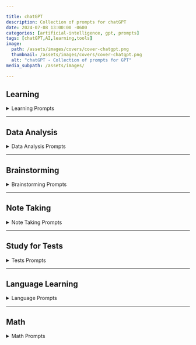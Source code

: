 ```yaml
---

title: chatGPT
description: Collection of prompts for chatGPT
date: 2024-07-08 13:00:00 -0600
categories: [artificial-intelligence, gpt, prompts]
tags: [chatGPT,AI,learning,tools]
image:
  path: /assets/images/covers/cover-chatgpt.png
  thumbnail: /assets/images/covers/cover-chatgpt.png
  alt: "chatGPT - Collection of prompts for GPT"
media_subpath: /assets/images/

---
```



## Learning
<details>
<summary>Learning Prompts</summary>

### Learn a Concept 
Explain the `TOPIC` by giving the Why ? What ? How ? 
### Compare (short)
In a short sentence explain the difference between `TOPIC A` and `TOPIC B`
### Compare (Detailed)
Compare and contrast the following concepts `TOPIC A` and `TOPIC B`
### Explain Concept
Explain to me in the simplest terms possible as if I’m a complete beginner for `TOPIC`
### 5 key points
What are the 5 key points I should when studying the topic above ?
### Re-explain
I don't understand can you re-explain in a different way ?
### Visualization Exercise
Guide me through a visualization exercise to help me internalize the `TOPIC` and imagine myself successfully applying it to a real-life situation. 
### Create Mental model | Analogy | Metaphor
create a mental model or analogy or metaphor to help me understand the following concept `TOPIC`

### Socractic questioning
I want you to act as a Socrate and use the socratic method to help me improve my critical thinking , logic and reason skills.   your task is to ask open-ended questions to the statement I make and after I provide a response, give me constructive feedback to each response before you ask the next question. 
</details>

---


## Data Analysis
  <details>
  <summary>Data Analysis Prompts</summary>
  <ul>
  <li>Can you <span style="color:#406CB4">load and preview the data?</span></li>
  <li>Can you <span style="color:#406CB4">describe the data?</span></li>
  <li>Can you <span style="color:#406CB4">explain this dataset in one paragraph?</span></li>
  <li>Can you <span style="color:#406CB4">explain this dataset in simple terms?</span></li>
  <li>Can you <span style="color:#406CB4">explain this dataset like I’m 5 years old?</span></li>
  <li>What’s the <span style="color:#406CB4">main takeaway from this dataset?</span></li>
  <li>What are the <span style="color:#406CB4">rows and columns in this dataset?</span></li>
  <li>What <span style="color:#406CB4">insights</span> do you see here? Give me a numbered list</li>
  <li>Can you <span style="color:#406CB4">create a graph</span> using this data?</li>
  <li>Can you <span style="color:#406CB4">create a chart</span> using this data?</li>
  <li>Can you <span style="color:#406CB4">create a heatmap</span> using this data?</li>
  <li>What are the <span style="color:#406CB4">trends</span> shown in this data?</li>
  <li>Can you <span style="color:#406CB4">list the top 10 key points</span>?</li>
  <li>Can you <span style="color:#406CB4">write me an article</span> based on this dataset?</li>
  <li>Can you write a <span style="color:#406CB4">one sentence recap</span> of this data?</li>
  <li>Can you <span style="color:#406CB4">clean</span> this dataset?</li>
  <li>Can you <span style="color:#406CB4">segment this data and create a table</span>?</li>
  <li>Can you <span style="color:#406CB4">create a presentation</span> based on this data?</li>
  <li>Can you <span style="color:#406CB4">create 10 visuals to represent different data points</span>?</li>
  <li>Can you <span style="color:#406CB4">create a visual word cloud</span>?</li>
  <li>Can you <span style="color:#406CB4">make the graphs more beautiful</span>?</li>
  <li><span style="color:#406CB4">Create a visual chart</span>, based on this data</li>
  <li>Show me the <span style="color:#406CB4">top trends in a visual format</span></li>
  <li>What is the <span style="color:#406CB4">key lesson</span> from this dataset?</li>
  </ul>
  </details>



---

## Brainstorming
<details>
<summary>Brainstorming Prompts</summary>

### Brainstorm Ideas
Brainstorm new ideas or approaches.  prioritize ideas that are uncommon or novel for `TOPIC`

### Create a Mind Map
Create a mind map.  List out the central idea, main branches, and sub-branches for `TOPIC`

### Order of what to learn
I want you to act as an expert in `TOPIC` and imagine that I am a complete beginner .  What do you think are the 10 most important concepts from this subject to start with and in which order ?  give me a brief overview of those concepts and your reasoning as to why its best to learn them in the that order.

### Build topic list using Pareto Principal
I want to learn `TOPIC`.   Can you use the Pareto principal (80/20 rule), which identifies 20% of the topic that will yield me 80% of the desired results, to create a focused learning plan for me.  

### Get Project Ideas
I am a beginner interested in learning `TOPIC`.   Can you give me some beginner project ideas to help strengthen my knowledge ?
</details>

---
## Note Taking
<details>
<summary>Note Taking Prompts</summary>

### Summarize Notes
Summarize this and re-write on one sentence:  `(Paste Text here )`

### Expand on Notes
Expand on these notes: `(Paste Text here )`

### Summarize a Book
Give me the main points of the book `(Book Title)` ?

### Summarize Text
Summarize the following in **300 characters or less**. Then list 3 use cases or practical examples.  Briefly describe alternatives, benefits and trade-offs.

### Q&A After uploading PDF
Ask me 5 questions that will improve the response you will be giving me
I’ll share an article below .  How does the information in this article apply to an azure cloud architect  ? 

Assuming the role of a senior azure architect with 20+ experience for the rest of the conversation.  I’d like to engage in a Q&A session where you’ll provide insights, analysis, and answers based on the uploaded report in PDF.
</details>



---

## Study for Tests
<details>
<summary>Tests Prompts</summary>

#### Test yourself using Feynman technique
You explain what you have understood and ask it if you got it right or not

### Create a study plan
Create a study timetable for a student revising `TOPIC`
The timetable should cover a week. 
The timetable should break the above topic down into it's individual learning topics. 
The timetable should include food breaks, excercise breaks and sleep.
Each day should be displayed in timeblocks. 

### Create a test 
I have an upcoming exam that I need to practice could you please provide me with 5 multiple choice and 5 long form questions for me to practice ? 

### Create multiple choice questions
Topic: `TOPIC`
Write a multiple choice question with 1 correct answer and 4 incorrect distractor answers.  
Answers should be labelled A to E.  each answer should have a explanation

### Create Multiple Choice Questions
You are a college professor in `SUBJECT`.  Create 10 multiple choice questions based on the topic of `TOPIC`.  There should be 1 correct answer and 3 incorrect answers. 

Allow me to answer one question at a time before providing me another question.   For each question I answer,  please advice if I am correct or incorrect and provide an explanation accordingly.   

### Short answer prompt
You are a college professor in `SUBJECT`.  Create 5 based **short answer questions** on a topic of `TOPIC`.  

Allow me to answer one question at a time before providing me another question.  For each question I answer, please advice if I am correct or incorrect and provide an explanation.   Grade my answers in percentages. 

### Create Study schedule
create a study schedule for all of the above in an appropriate amount of weeks.  I can study 2 hours every Tuesday and Thursday.  Please include time for revision and testing. 

</details>

---
## Language Learning
<details>
<summary>Language  Prompts</summary>

### Learn a Language 
Could you please help me practice a basic conversation in `LANGUAGE `where we talk to each other ? imagine we just met.  you will start the conversation off and wait for me to respond.  please translate each response to english. 

</details>

---
## Math
<details>
<summary>Math  Prompts</summary>

### Learn Math
I want you to act as a math teacher.   I will provide some mathematical equations or concepts, and it will be your job to explain them in easy-to-understand terms.  This could include providing step-by-step instructions for solving a problem, demonstrating various techniques with visuals or suggesting online resources for further study.  My first request is " I need help understanding how probability works"

### Understand Math question
I don't understand how to do this math problem -3 +2x = 11, could you show me how to do it step-by-step ?
</details>